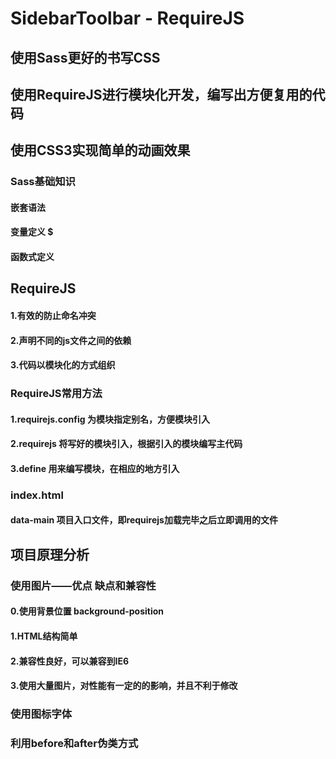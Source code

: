 # SidebarToolbar - RequireJS

## 使用Sass更好的书写CSS
## 使用RequireJS进行模块化开发，编写出方便复用的代码
## 使用CSS3实现简单的动画效果

### Sass基础知识
#### 嵌套语法
#### 变量定义 $
#### 函数式定义 

## RequireJS
#### 1.有效的防止命名冲突
#### 2.声明不同的js文件之间的依赖
#### 3.代码以模块化的方式组织

### RequireJS常用方法
#### 1.requirejs.config 为模块指定别名，方便模块引入
#### 2.requirejs 将写好的模块引入，根据引入的模块编写主代码
#### 3.define 用来编写模块，在相应的地方引入

### index.html
#### data-main 项目入口文件，即requirejs加载完毕之后立即调用的文件

## 项目原理分析
### 使用图片——优点 缺点和兼容性
#### 0.使用背景位置 background-position
#### 1.HTML结构简单
#### 2.兼容性良好，可以兼容到IE6
#### 3.使用大量图片，对性能有一定的的影响，并且不利于修改

### 使用图标字体
### 利用before和after伪类方式

